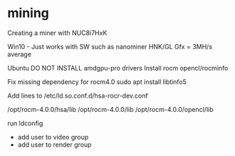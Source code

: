 # mining

Creating a miner with NUC8i7HxK

Win10 - Just works with SW such as nanominer
HNK/GL Gfx = 3MH/s average

Ubuntu
DO NOT INSTALL amdgpu-pro drivers
Install rocm opencl/rocminfo

Fix missing dependency for rocm4.0
sudo apt install libtinfo5

Add lines to /etc/ld.so.conf.d/hsa-rocr-dev.conf

/opt/rocm-4.0.0/hsa/lib
/opt/rocm-4.0.0/lib
/opt/rocm-4.0.0/opencl/lib

run ldconfig

- add user to video group
- add user to render group
